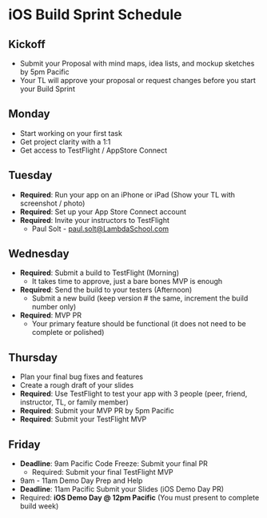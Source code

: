 # iOS Build Sprint Schedule

## Kickoff 

* Submit your Proposal with mind maps, idea lists, and mockup sketches by 5pm Pacific
* Your TL will approve your proposal or request changes before you start your Build Sprint


## Monday
* Start working on your first task
* Get project clarity with a 1:1
* Get access to TestFlight / AppStore Connect

## Tuesday
* **Required**: Run your app on an iPhone or iPad (Show your TL with screenshot / photo)
* **Required**: Set up your App Store Connect account
* **Required**: Invite your instructors to TestFlight
	* Paul Solt - paul.solt@LambdaSchool.com

## Wednesday

* **Required**: Submit a build to TestFlight (Morning)
	* It takes time to approve, just a bare bones MVP is enough
* **Required**: Send the build to your testers (Afternoon)
	* Submit a new build (keep version # the same, increment the build number only)
* **Required**: MVP PR
	* Your primary feature should be functional (it does not need to be complete or polished)
 
## Thursday

* Plan your final bug fixes and features
* Create a rough draft of your slides
* **Required**: Use TestFlight to test your app with 3 people (peer, friend, instructor, TL, or family member)
* **Required**: Submit your MVP PR by 5pm Pacific 
* **Required**: Submit your TestFlight MVP

## Friday

* **Deadline**: 9am Pacific Code Freeze: Submit your final PR
	* Required: Submit your final TestFlight MVP
* 9am - 11am Demo Day Prep and Help
* **Deadline**: 11am Pacific Submit your Slides (iOS Demo Day PR)
* Required: **iOS Demo Day @ 12pm Pacific** (You must present to complete build week)

